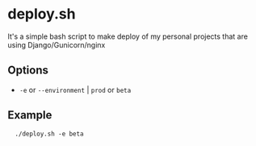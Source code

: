 # deploy.sh
It's a simple bash script to make deploy of my personal projects that are using Django/Gunicorn/nginx

## Options 
* <code>-e</code> or <code>--environment</code> | <code>prod</code> or <code>beta</code>

## Example
```shell
  ./deploy.sh -e beta
```

